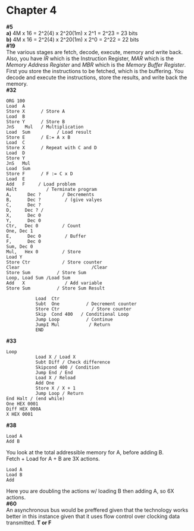 # Chapter 4
**#5** \
**a)** 4M x 16 = 2^2(4) x 2^20(1m) x 2^1 = 2^23 = 23 bits \
**b)** 4M x 16 = 2^2(4) x 2^20(1m) x 2^0 = 2^22 = 22 bits \
**#19** \
The various stages are fetch, decode, execute, memory and write back. Also, you have *IR* which is the Instruction Register, *MAR* which is the *Memory Address Register* and *MBR* which is the *Memory Buffer Register*. First you store the instructions to be fetched, which is the buffering. You decode and execute the instructions, store the results, and write back the memory. \
**#32**
```ASSEMBLY
ORG 100
Load  A
Store X      / Store A
Load  B
Store Y      / Store B
JnS    Mul   / Multiplication
Load  Sum          / Load result
Store E      / E:= A x B
Load  C
Store X      / Repeat with C and D
Load  D
Store Y      
JnS   Mul   
Load  Sum       
Store F      / F := C x D
Load  E 
Add   F     / Load problem
Halt           / Terminate program
A,      Dec ?        / Decrements
B,      Dec ?         / (give valyes
C,      Dec ?       
D,     Dec ? /
X,      Dec 0         
Y,      Dec 0      
Ctr,   Dec 0         / Count
One, Dec 1       
E,      Dec 0         / Buffer
F,      Dec 0        
Sum, Dec 0
Mul,   Hex 0         / Store
Load Y               
Store Ctr            / Store counter
Clear                           /Clear
Store Sum          / Store Sum
Loop, Load Sum /Load Sum
Add   X               / Add variable
Store Sum          / Store Sum Result

           Load  Ctr
           Subt  One          / Decrement counter
           Store Ctr            / Store counter
           Skip  Cond 400   / Conditional Loop
           Jump Loop          / Continue
           JumpI Mul           / Return
           END
```           
**#33**
```ASSEMBLY
Loop
           Load X / Load X
           Subt Diff / Check difference
           Skipcond 400 / Condition
           Jump End / End
           Load X / Reload
           Add One
           Store X / X + 1
           Jump Loop / Return
End Halt / (end while)
One HEX 0001
Diff HEX 000A
X HEX 0001
```
**#38**
```ASSEMBLY
Load A
Add B
```
You look at the total addressible memory for A, before adding B. \
Fetch + Load for A + B are 3X actions.
```ASSEMBLY
Load A
Load B
Add
```
Here you are doubling the actions w/ loading B then adding A, so 6X actions. \
**#60** \
An asynchronous bus would be preffered given that the technology works better in this instance given that it uses flow control over clocking data transmitted.
**T or F**
